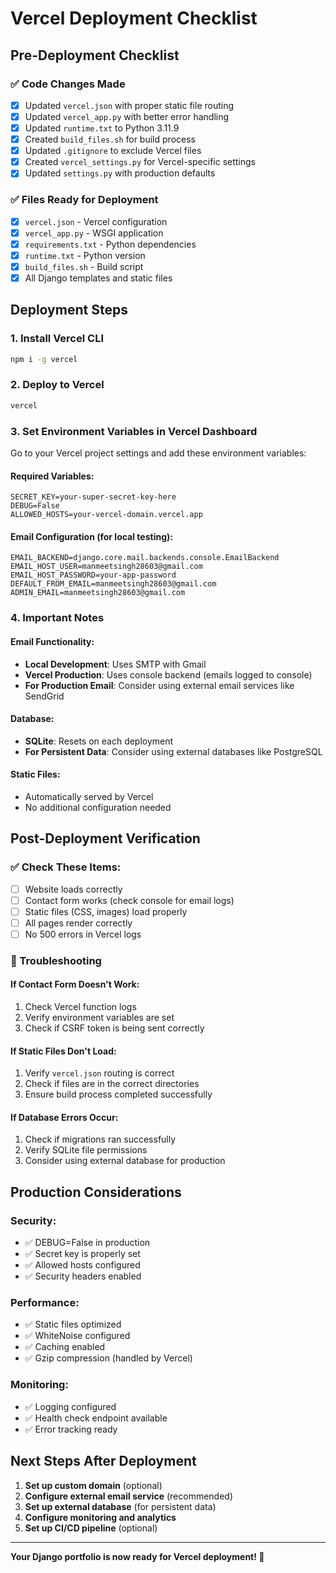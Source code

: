 # Vercel Deployment Checklist

## Pre-Deployment Checklist

### ✅ Code Changes Made

- [x] Updated `vercel.json` with proper static file routing
- [x] Updated `vercel_app.py` with better error handling
- [x] Updated `runtime.txt` to Python 3.11.9
- [x] Created `build_files.sh` for build process
- [x] Updated `.gitignore` to exclude Vercel files
- [x] Created `vercel_settings.py` for Vercel-specific settings
- [x] Updated `settings.py` with production defaults

### ✅ Files Ready for Deployment

- [x] `vercel.json` - Vercel configuration
- [x] `vercel_app.py` - WSGI application
- [x] `requirements.txt` - Python dependencies
- [x] `runtime.txt` - Python version
- [x] `build_files.sh` - Build script
- [x] All Django templates and static files

## Deployment Steps

### 1. Install Vercel CLI

```bash
npm i -g vercel
```

### 2. Deploy to Vercel

```bash
vercel
```

### 3. Set Environment Variables in Vercel Dashboard

Go to your Vercel project settings and add these environment variables:

#### Required Variables:

```
SECRET_KEY=your-super-secret-key-here
DEBUG=False
ALLOWED_HOSTS=your-vercel-domain.vercel.app
```

#### Email Configuration (for local testing):

```
EMAIL_BACKEND=django.core.mail.backends.console.EmailBackend
EMAIL_HOST_USER=manmeetsingh28603@gmail.com
EMAIL_HOST_PASSWORD=your-app-password
DEFAULT_FROM_EMAIL=manmeetsingh28603@gmail.com
ADMIN_EMAIL=manmeetsingh28603@gmail.com
```

### 4. Important Notes

#### Email Functionality:

- **Local Development**: Uses SMTP with Gmail
- **Vercel Production**: Uses console backend (emails logged to console)
- **For Production Email**: Consider using external email services like SendGrid

#### Database:

- **SQLite**: Resets on each deployment
- **For Persistent Data**: Consider using external databases like PostgreSQL

#### Static Files:

- Automatically served by Vercel
- No additional configuration needed

## Post-Deployment Verification

### ✅ Check These Items:

- [ ] Website loads correctly
- [ ] Contact form works (check console for email logs)
- [ ] Static files (CSS, images) load properly
- [ ] All pages render correctly
- [ ] No 500 errors in Vercel logs

### 🔧 Troubleshooting

#### If Contact Form Doesn't Work:

1. Check Vercel function logs
2. Verify environment variables are set
3. Check if CSRF token is being sent correctly

#### If Static Files Don't Load:

1. Verify `vercel.json` routing is correct
2. Check if files are in the correct directories
3. Ensure build process completed successfully

#### If Database Errors Occur:

1. Check if migrations ran successfully
2. Verify SQLite file permissions
3. Consider using external database for production

## Production Considerations

### Security:

- ✅ DEBUG=False in production
- ✅ Secret key is properly set
- ✅ Allowed hosts configured
- ✅ Security headers enabled

### Performance:

- ✅ Static files optimized
- ✅ WhiteNoise configured
- ✅ Caching enabled
- ✅ Gzip compression (handled by Vercel)

### Monitoring:

- ✅ Logging configured
- ✅ Health check endpoint available
- ✅ Error tracking ready

## Next Steps After Deployment

1. **Set up custom domain** (optional)
2. **Configure external email service** (recommended)
3. **Set up external database** (for persistent data)
4. **Configure monitoring and analytics**
5. **Set up CI/CD pipeline** (optional)

---

**Your Django portfolio is now ready for Vercel deployment! 🚀**
